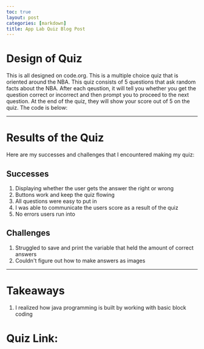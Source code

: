 ```yaml
---
toc: true
layout: post
categories: [markdown]
title: App Lab Quiz Blog Post
---
```


# Design of Quiz

This is all designed on code.org. This is a multiple choice quiz that is oriented around the NBA. This quiz consists of 5 questions that ask random facts about the NBA. After each qeustion, it will tell you whether you get the question correct or incorrect and then prompt you to proceed to the next question. At the end of the quiz, they will show your score out of 5 on the quiz. 
The code is below:

---

# Results of the Quiz
Here are my successes and challenges that I encountered making my quiz:

## Successes
1. Displaying whether the user gets the answer the right or wrong
2. Buttons work and keep the quiz flowing
3. All questions were easy to put in 
4. I was able to communicate the users score as a result of the quiz
5. No errors users run into

## Challenges
1. Struggled to save and print the variable that held the amount of correct answers
2. Couldn't figure out how to make answers as images

---

# Takeaways
1. I realized how java programming is built by working with basic block coding

# Quiz Link:

